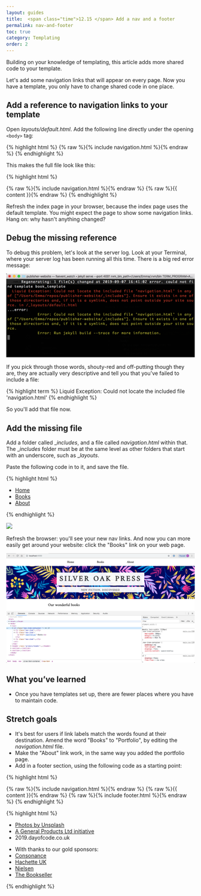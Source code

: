 ```yaml
---
layout: guides
title:  <span class="time">12.15 </span> Add a nav and a footer
permalink: nav-and-footer
toc: true
category: Templating
order: 2
---
```

<!-- <span class="tag tag--draft">Not started</span> -->
<!-- <span class="tag tag--progress">In progress</span> -->
<!-- <span class="tag tag--review">Ready for review</span> -->
<!-- <span class="tag tag--approved">Approved</span> -->

<p class="content__abstract">
  Building on your knowledge of templating, this article adds more shared code to your template.
</p>

Let's add some navigation links that will appear on every page. Now you have a template, you only have to change shared code in one place.

## Add a reference to navigation links to your template

Open _layouts/default.html_. Add the following line directly under the opening `<body>` tag:

{% highlight html %}
  {% raw %}{% include navigation.html %}{% endraw %}
{% endhighlight %}

This makes the full file look like this:

{% highlight html %}
  <!doctype html>
  <html>
    <head>
      <link rel="stylesheet" href="/css/main.css">
      <link href="https://fonts.googleapis.com/css?family=Amiri&display=swap" rel="stylesheet">
      <link href="https://fonts.googleapis.com/css?family=Noto+Sans:400,700&display=swap" rel="stylesheet">
    </head>
    <body>
      {% raw %}{% include navigation.html %}{% endraw %}
      {% raw %}{{ content }}{% endraw %}
    </body>
  </html>
{% endhighlight %}


Refresh the index page in your browser, because the index page uses the default template. You might expect the page to show some navigation links. Hang on: why hasn't anything changed?

## Debug the missing reference

To debug this problem, let's look at the server log. Look at your Terminal, where your server log has been running all this time. There is a big red error message:

![](assets/images/errors.png)

If you pick through those words, shouty-red and off-putting though they are, they are actually very descriptive and tell you that you've failed to include a file:

{% highlight term %}
  Liquid Exception: Could not locate the included file 'navigation.html'
{% endhighlight %}

So you'll add that file now.

## Add the missing file

Add a folder called __includes_, and a file called _navigation.html_ within that. The __includes_ folder must be at the same level as other folders that start with an underscore, such as __layouts_.

Paste the following code in to it, and save the file.

{% highlight html %}
  <nav>
    <ul class="nav-item-container ">
      <li class="nav-item"><a href="/">Home</a></li>
      <li class="nav-item"><a href="/portfolio/">Books</a></li>
      <li class="nav-item"><a href="/about/">About</a></li>
    </ul>
  </nav>
{% endhighlight %}

![](assets/images/nav.gif)


Refresh the browser: you'll see your new nav links. And now you can more easily get around your website: click the "Books" link on your web page.

![](assets/images/nav.png)

## What you’ve learned

* Once you have templates set up, there are fewer places where you have to maintain code.

## Stretch goals

* It's best for users if link labels match the words found at their destination. Amend the word "Books" to "Portfolio", by editing the _navigation.html_ file.
* Make the "About" link work, in the same way you added the portfolio page.
* Add in a footer section, using the following code as a starting point:

{% highlight html %}
  <!-- _layouts/default.html -->
  <body>
    {% raw %}{% include navigation.html %}{% endraw %}
    {% raw %}{{ content }}{% endraw %}
    {% raw %}{% include footer.html %}{% endraw %}
  </body>
{% endhighlight %}

{% highlight html %}
<footer>
  <div class="wrapper">
    <ul>
      <li>
        <a href="https://unsplash.com/photos/gE1phX0Lbos">Photos by Unsplash</a>
      </li>
      <li>
        <a href="https://generalproducts.co">A General Products Ltd initiative</a>
      </li>
      <li>2019.dayofcode.co.uk</li>
    </ul>
    <ul>
      <li>With thanks to our gold sponsors:</li>
      <li>
        <a href="https://consonance.app">Consonance</a>
      </li>
      <li>
        <a href="https://www.hachette.co.uk/">Hachette UK</a>
      </li>
      <li>
        <a href="hhttps://www.nielsen.com/uk/en/">Nielsen</a>
      </li>
      <li>
        <a href="https://www.thebookseller.com/">The Bookseller</a>
      </li>
    </ul>
  </div>
</footer>

{% endhighlight %}
